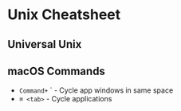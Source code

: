 # Unix Cheatsheet #

## Universal Unix ##

## macOS Commands ##

* `Command+` ` - Cycle app windows in same space
* `⌘ <tab>` - Cycle applications
